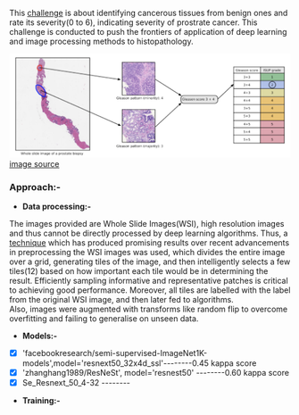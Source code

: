 This [challenge](https://www.kaggle.com/c/prostate-cancer-grade-assessment) is about identifying cancerous tissues from benign ones and rate its severity(0 to 6), indicating severity of prostrate cancer. This challenge is conducted to push the frontiers of application of deep learning and image processing methods to histopathology.  

![image](./pandas.png)  
                                                 [image source](https://www.kaggle.com/c/prostate-cancer-grade-assessment)

### Approach:-  

- **Data processing:-**

The images provided are Whole Slide Images(WSI), high resolution images and thus cannot be directly processed by deep learning algorithms. Thus, a [technique](https://developer.ibm.com/technologies/data-science/articles/an-automatic-method-to-identify-tissues-from-big-whole-slide-images-pt1/) which has produced promising results over recent advancements in preprocessing the WSI images was used, which divides the entire image over a grid, generating tiles of the image, and then intelligently selects a few tiles(12) based on how important each tile would be in determining the result. Efficiently sampling informative and representative patches is critical to achieving good performance. Moreover, all tiles are labelled with the label from the original WSI image, and then later fed to algorithms.  
Also, images were augmented with transforms like random flip to overcome overfitting and failing to generalise on unseen data.  

- **Models:-**
- [x] 'facebookresearch/semi-supervised-ImageNet1K-models',model='resnext50_32x4d_ssl'--------0.45 kappa score  
- [x] 'zhanghang1989/ResNeSt', model='resnest50'                                      --------0.60 kappa score  
- [x] Se_Resnext_50_4-32                                                              --------

- **Training:-**

